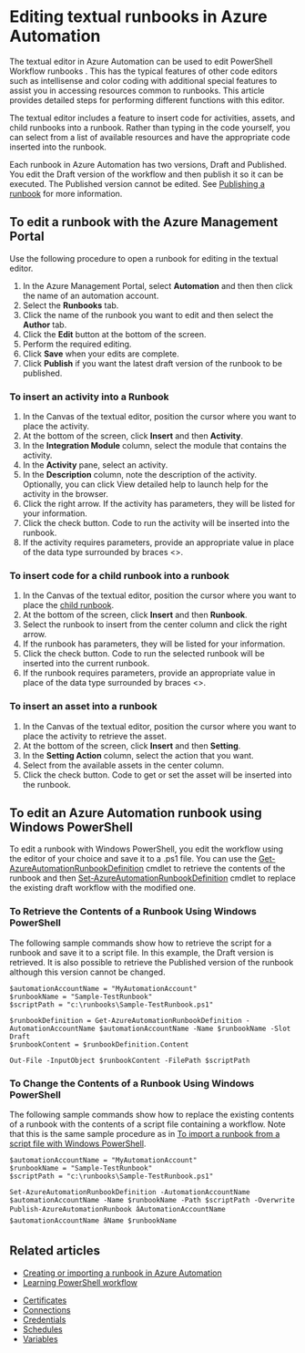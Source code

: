 <properties 
	pageTitle="Editing textual runbooks in Azure Automation"
	description="This article provides different procedures for working with PowerShell and PowerShell Workflow runbooks in Azure Automation using the textual editor."
	services="automation"
	documentationCenter=""
	authors="bwren"
	manager="stevenka"
	editor="tysonn" />
<tags
	ms.service="automation"
	ms.date="09/23/2015"
	wacn.date=""/>

# Editing textual runbooks in Azure Automation

The textual editor in Azure Automation can be used to edit <!-- deleted by customization [PowerShell runbooks](/documentation/articles/automation-runbook-types#powershell-runbooks) and [PowerShell --><!-- keep by customization: begin --> PowerShell <!-- keep by customization: end --> Workflow <!-- deleted by customization runbooks](/documentation/articles/automation-runbook-types#powershell-workflow-runbooks) --><!-- keep by customization: begin --> runbooks <!-- keep by customization: end -->. This has the typical features of other code editors such as intellisense and color coding  with additional special features to assist you in accessing resources common to runbooks.  This article provides detailed steps for performing different functions with this editor.

The textual editor includes a feature to insert code for activities, assets, and child runbooks into a runbook. Rather than typing in the code yourself, you can select from a list of available resources and have the appropriate code inserted into the runbook.

Each runbook in Azure Automation has two versions, Draft and Published. You edit the Draft version of the workflow and then publish it so it can be executed. The Published version cannot be edited. See [Publishing a runbook](/documentation/articles/automation-creating-importing-runbook#publishing-a-runbook) for more information.
<!-- deleted by customization

To work with [Graphical Runbooks](/documentation/articles/automation-runbook-types#graphical-runbooks), see [Graphical authoring in Azure Automation](/documentation/articles/automation-graphical-authoring-intro).

## To edit a runbook with the Azure preview portal

Use the following procedure to open a runbook for editing in the textual editor.

1. In the Azure Management Portal, select your automation account.
2. Click the **Runbooks** tile to open the list of runbooks.
3. Click the name of the runbook you want to edit and then click the **Edit** button.
6. Perform the required editing.
7. Click **Save** when your edits are complete.
8. Click **Publish** if you want the latest draft version of the runbook to be published.

### To insert a cmdlet into a runbook

2. In the Canvas of the textual editor, position the cursor where you want to place the cmdlet.
3. Expand the **Cmdlets** node in the Library control. 
3. Expand the module containing the cmdlet you want to use.
4. Right click the cmdlet to insert and select **Add to canvas**.  If the cmdlet has more than one parameter set, then the default set will be added.  You can also expand the cmdlet to select a different parameter set.
4. The code for the cmdlet is inserted with its entire list of parameters.
5. Provide an appropriate value in place of the data type surrounded by braces <> for any required parameters.  Remove any parameters you don't need.

### To insert code for a child runbook into a runbook

2. In the Canvas of the textual editor, position the cursor where you want to place the code for the [child runbook](/documentation/articles/automation-child-runbooks).
3. Expand the **Runbooks** node in the Library control. 
3. Right click the runbook to insert and select **Add to canvas**.
4. The code for the child runbook is inserted with any placeholders for any runbook parameters.
5. Replace the placeholders with appropriate values for each parameter.

### To insert an asset into a runbook

2. In the Canvas of the textual editor, position the cursor where you want to place the code for the child runbook.
3. Expand the **Assets** node in the Library control. 
4. Expand the node for the type of asset you want.
3. Right click the asset to insert and select **Add to canvas**.  For [variable assets](/documentation/articles/variable-assets), select either **Add "Get Variable" to canvas** or **Add "Set Variable" to canvas** depending on whether you want to get or set the variable.
4. The code for the asset is inserted into the runbook.

-->


## To edit a runbook with the Azure Management Portal

Use the following procedure to open a runbook for editing in the textual editor.

1. In the Azure Management Portal, select **Automation** and then then click the name of an automation account.
2. Select the **Runbooks** tab.
3. Click the name of the runbook you want to edit and then select the **Author** tab.
5. Click the **Edit** button at the bottom of the screen.
6. Perform the required editing.
7. Click **Save** when your edits are complete.
8. Click **Publish** if you want the latest draft version of the runbook to be published.

### To insert an activity into a Runbook

1. In the Canvas of the textual editor, position the cursor where you want to place the activity.
1. At the bottom of the screen, click **Insert** and then **Activity**.
1. In the **Integration Module** column, select the module that contains the activity.
1. In the **Activity** pane, select an activity.
1. In the **Description** column, note the description of the activity. Optionally, you can click View detailed help to launch help for the activity in the browser.
1. Click the right arrow.  If the activity has parameters, they will be listed for your information.
1. Click the check button.  Code to run the activity will be inserted into the runbook.
1. If the activity requires parameters, provide an appropriate value in place of the data type surrounded by braces <>.

### To insert code for a child runbook into a runbook

1. In the Canvas of the textual editor, position the cursor where you want to place the [child runbook](/documentation/articles/automation-child-runbooks).
2. At the bottom of the screen, click **Insert** and then **Runbook**.
3. Select the runbook to insert from the center column and click the right arrow.
4. If the runbook has parameters, they will be listed for your information.
5. Click the check button.  Code to run the selected runbook will be inserted into the current runbook.
7. If the runbook requires parameters, provide an appropriate value in place of the data type surrounded by braces <>.

### To insert an asset into a runbook

1. In the Canvas of the textual editor, position the cursor where you want to place the activity to retrieve the asset.
1. At the bottom of the screen, click **Insert** and then **Setting**.
1. In the **Setting Action** column, select the action that you want.
1. Select from the available assets in the center column.
1. Click the check button.  Code to get or set the asset will be inserted into the runbook.



## To edit an Azure Automation runbook using Windows PowerShell

To edit a runbook with Windows PowerShell, you edit the workflow using the editor of your choice and save it to a .ps1 file. You can use the [Get-AzureAutomationRunbookDefinition](https://msdn.microsoft.com/zh-cn/library/dn690269.aspx) cmdlet to retrieve the contents of the runbook and then [Set-AzureAutomationRunbookDefinition](https://msdn.microsoft.com/zh-cn/library/dn690267.aspx) cmdlet to replace the existing draft workflow with the modified one.

### To Retrieve the Contents of a Runbook Using Windows PowerShell

The following sample commands show how to retrieve the script for a runbook and save it to a script file. In this example, the Draft version is retrieved. It is also possible to retrieve the Published version of the runbook although this version cannot be changed.

    $automationAccountName = "MyAutomationAccount"
    $runbookName = "Sample-TestRunbook"
    $scriptPath = "c:\runbooks\Sample-TestRunbook.ps1"
    
    $runbookDefinition = Get-AzureAutomationRunbookDefinition -AutomationAccountName $automationAccountName -Name $runbookName -Slot Draft
    $runbookContent = $runbookDefinition.Content

    Out-File -InputObject $runbookContent -FilePath $scriptPath

### To Change the Contents of a Runbook Using Windows PowerShell

The following sample commands show how to replace the existing contents of a runbook with the contents of a script file containing a workflow. Note that this is the same sample procedure as in [To import a runbook from a script file with Windows PowerShell](/documentation/articles/automation-creating-importing-runbook#ImportRunbookScriptPS).

    $automationAccountName = "MyAutomationAccount"
    $runbookName = "Sample-TestRunbook"
    $scriptPath = "c:\runbooks\Sample-TestRunbook.ps1"

    Set-AzureAutomationRunbookDefinition -AutomationAccountName $automationAccountName -Name $runbookName -Path $scriptPath -Overwrite
    Publish-AzureAutomationRunbook âAutomationAccountName $automationAccountName âName $runbookName

## Related articles

- [Creating or importing a runbook in Azure Automation](/documentation/articles/automation-creatnig-importing-runbook)
- [Learning PowerShell workflow](/documentation/articles/automation-powershell-workflow)
<!-- deleted by customization
- [Graphical authoring in Azure Automation](/documentation/articles/automation-graphical-authoring-intro)
-->
- [Certificates](/documentation/articles/automation-certificates)
- [Connections](/documentation/articles/automation-connections)
- [Credentials](/documentation/articles/automation-credentials)
- [Schedules](/documentation/articles/automation-schedules)
- [Variables](/documentation/articles/automation-variables)